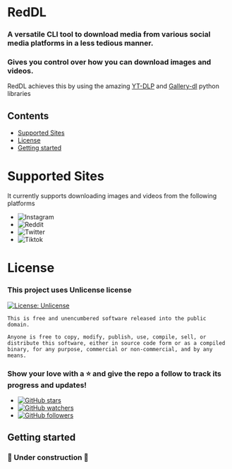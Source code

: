 
# RedDL

### A versatile CLI tool to download media from various social media platforms in a less tedious manner. 
### Gives you control over how you can download images and videos.

RedDL achieves this by using the amazing [YT-DLP](https://github.com/yt-dlp/yt-dlp) and [Gallery-dl](https://github.com/mikf/gallery-dl) python libraries

## Contents
* [Supported Sites](#Supported-Sites)
* [License](#License)
* [Getting started](#Getting-started)

# Supported Sites
It currently supports downloading images and videos from the following platforms

* ![Instagram](https://img.shields.io/badge/Instagram-E4405F?style=for-the-badge&logo=instagram&logoColor=white)
* ![Reddit](https://img.shields.io/badge/Reddit-FF4500?style=for-the-badge&logo=reddit&logoColor=white)
* ![Twitter](https://img.shields.io/badge/Twitter-1DA1F2?style=for-the-badge&logo=twitter&logoColor=white)
* ![Tiktok](https://img.shields.io/badge/TikTok-000000?style=for-the-badge&logo=tiktok&logoColor=white)


# License
  
### This project uses Unlicense license 
[![License: Unlicense](https://img.shields.io/badge/license-Unlicense-blue.svg)](http://unlicense.org/)
    
    This is free and unencumbered software released into the public domain.

    Anyone is free to copy, modify, publish, use, compile, sell, or
    distribute this software, either in source code form or as a compiled
    binary, for any purpose, commercial or non-commercial, and by any
    means.

### Show your love with a ⭐ and give the repo a follow to track its progress and updates!
* [![GitHub stars](https://img.shields.io/github/stars/MadhavJai007/redDL.svg?style=social&label=Star)](https://github.com/MadhavJai007/redDL) 
* [![GitHub watchers](https://img.shields.io/github/watchers/MadhavJai007/redDL.svg?style=social&label=Watch)](https://github.com/MadhavJai007/redDL) 
* [![GitHub followers](https://img.shields.io/github/followers/MadhavJai007.svg?style=social&label=Follow)](https://github.com/MadhavJai007/redDL)
    
## Getting started

### 🚧 Under construction 🚧


